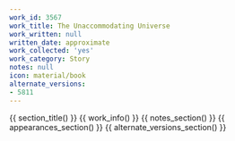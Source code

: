 ```yaml
---
work_id: 3567
work_title: The Unaccommodating Universe
work_written: null
written_date: approximate
work_collected: 'yes'
work_category: Story
notes: null
icon: material/book
alternate_versions:
- 5811
---
```


{{ section_title() }}
{{ work_info() }}
{{ notes_section() }}
{{ appearances_section() }}
{{ alternate_versions_section() }}
